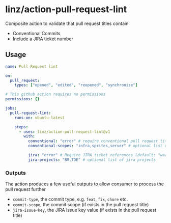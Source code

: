 # linz/action-pull-request-lint

Composite action to validate that pull request titles contain

- Conventional Commits
- Include a JIRA ticket number

## Usage

```yaml
name: Pull Request lint

on:
  pull_request:
    types: ["opened", "edited", "reopened", "synchronize"]

# This github action requires no permissions
permissions: {}

jobs:
  pull-request-lint:
    runs-on: ubuntu-latest

    steps:
      - uses: linz/action-pull-request-lint@v1
        with:
          conventional: "error" # require conventional pull request title (default: "error" options: "error", "warn", "off")
          conventional-scopes: "infra,sprites,server" # optional list of conventional commit scopes

          jira: "error" # Require JIRA ticket references (default: "warn", options: "error", "warn", "off")
          jira-projects: "BM,TDE" # optional list of jira projects
```

### Outputs

The action produces a few useful outputs to allow consumer to process the pull request further

- `commit-type`, the commit type, e.g. `feat`, `fix`, `chore` etc.
- `commit-scope`, the commit scope (if exists in the pull request title)
- `jira-issue-key`, the JIRA issue key value (if exists in the pull request title)
